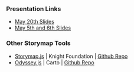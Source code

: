 ### Presentation Links
* [May 20th Slides](http://slides.com/omarureta/maptimela_10-9)
* [May 5th and 6th Slides](http://slides.com/omarureta/maptimela_10)

### Other Storymap Tools
* [Storymap.js](https://storymap.knightlab.com/) | Knight Foundation | [Github Repo](https://github.com/NUKnightLab/StoryMapJS)
* [Odyssey.js](https://cartodb.github.io/odyssey.js/) | Carto | [Github Repo](https://github.com/CartoDB/odyssey.js)
